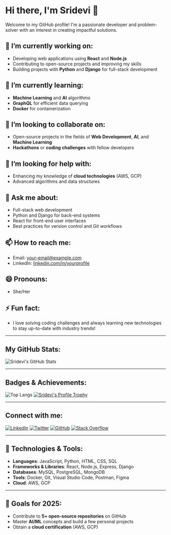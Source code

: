 # Hi there, I'm Sridevi 👋

Welcome to my GitHub profile! I'm a passionate developer and problem-solver with an interest in creating impactful solutions.

## 🔭 I’m currently working on:
- Developing web applications using **React** and **Node.js**
- Contributing to open-source projects and improving my skills
- Building projects with **Python** and **Django** for full-stack development

## 🌱 I’m currently learning:
- **Machine Learning** and **AI** algorithms
- **GraphQL** for efficient data querying
- **Docker** for containerization

## 👯 I’m looking to collaborate on:
- Open-source projects in the fields of **Web Development**, **AI**, and **Machine Learning**
- **Hackathons** or **coding challenges** with fellow developers

## 🤔 I’m looking for help with:
- Enhancing my knowledge of **cloud technologies** (AWS, GCP)
- Advanced algorithms and data structures

## 💬 Ask me about:
- Full-stack web development
- Python and Django for back-end systems
- React for front-end user interfaces
- Best practices for version control and Git workflows

## 📫 How to reach me:
- Email: [your-email@example.com](mailto:your-email@example.com)
- LinkedIn: [linkedin.com/in/yourprofile](https://linkedin.com/in/yourprofile)

## 😄 Pronouns:
- She/Her

## ⚡ Fun fact:
- I love solving coding challenges and always learning new technologies to stay up-to-date with industry trends!

---

## My GitHub Stats:
![Sridevi's GitHub Stats](https://github-readme-stats.vercel.app/api?username=Sridevi-coder62&show_icons=true&hide_title=true&hide=prs&count_private=true&theme=radical)

---

## Badges & Achievements:

![Top Langs](https://github-readme-stats.vercel.app/api/top-langs/?username=Sridevi-coder62&layout=compact&theme=radical)
[![Sridevi's Profile Trophy](https://github-profile-trophy.vercel.app/?username=Sridevi-coder62&theme=radical)](https://github.com/ryo-ma/github-profile-trophy)

---

## Connect with me:
[![LinkedIn](https://img.shields.io/badge/LinkedIn-0A66C2?style=for-the-badge&logo=linkedin&logoColor=white)](https://www.linkedin.com/in/yourprofile)
[![Twitter](https://img.shields.io/badge/Twitter-1DA1F2?style=for-the-badge&logo=twitter&logoColor=white)](https://twitter.com/yourprofile)
[![GitHub](https://img.shields.io/badge/GitHub-181717?style=for-the-badge&logo=github&logoColor=white)](https://github.com/Sridevi-coder62)
[![Stack Overflow](https://img.shields.io/badge/Stack_Overflow-FE7A16?style=for-the-badge&logo=stack-overflow&logoColor=white)](https://stackoverflow.com/users/yourprofile)

---

## 🚀 Technologies & Tools:
- **Languages**: JavaScript, Python, HTML, CSS, SQL
- **Frameworks & Libraries**: React, Node.js, Express, Django
- **Databases**: MySQL, PostgreSQL, MongoDB
- **Tools**: Docker, Git, Visual Studio Code, Postman, Figma
- **Cloud**: AWS, GCP

---

## 🎯 Goals for 2025:
- Contribute to **5+ open-source repositories** on GitHub
- Master **AI/ML** concepts and build a few personal projects
- Obtain a **cloud certification** (AWS, GCP)
